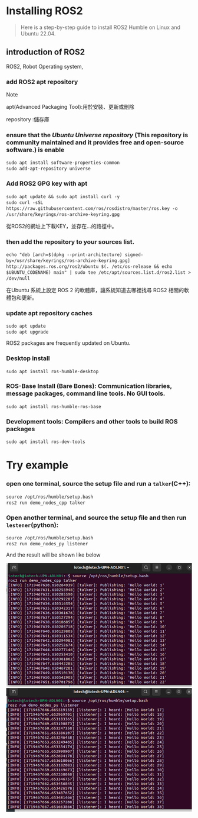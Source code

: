 # Installing ROS2
> Here is a step-by-step guide to install ROS2 Humble on Linux and Ubuntu 22.04.

## introduction of ROS2
ROS2, Robot Operating system, 


### add ROS2 apt repository
> [!NOTE]
> apt(Advanced Packaging Tool):用於安裝、更新或刪除
> 
> repository :儲存庫

### ensure that the *Ubuntu Universe repository* (This repository is community maintained and it provides free and open-source software.) is enable
```
sudo apt install software-properties-common
sudo add-apt-repository universe
```

### Add ROS2 GPG key with apt
```
sudo apt update && sudo apt install curl -y
sudo curl -sSL https://raw.githubusercontent.com/ros/rosdistro/master/ros.key -o /usr/share/keyrings/ros-archive-keyring.gpg
```
從ROS2的網址上下載KEY，並存在...的路徑中。

### then add the repository to your sources list.
```
echo "deb [arch=$(dpkg --print-architecture) signed-by=/usr/share/keyrings/ros-archive-keyring.gpg] http://packages.ros.org/ros2/ubuntu $(. /etc/os-release && echo $UBUNTU_CODENAME) main" | sudo tee /etc/apt/sources.list.d/ros2.list > /dev/null
```
在Ubuntu 系統上設定 ROS 2 的軟體庫，讓系統知道去哪裡找尋 ROS2 相關的軟體包和更新。

### update apt repository caches
```
sudo apt update
sudo apt upgrade
```
ROS2 packages are frequently updated on Ubuntu.
### Desktop install
```
sudo apt install ros-humble-desktop
```

### ROS-Base Install (Bare Bones): Communication libraries, message packages, command line tools. No GUI tools.
```
sudo apt install ros-humble-ros-base
```

### Development tools: Compilers and other tools to build ROS packages
```
sudo apt install ros-dev-tools
```

# Try example
### open one terminal, source the setup file and run a `talker`(C++):
```
source /opt/ros/humble/setup.bash
ros2 run demo_nodes_cpp talker
```
### Open another terminal, and source the setup file and then run `lestener`(python):
```
source /opt/ros/humble/setup.bash
ros2 run demo_nodes_py listener
```

And the result will be shown like below

![image](6ec77760.png)
![image](9a06ab5b.png)










